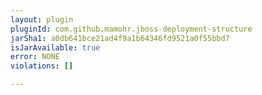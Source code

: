 ```yaml
---
layout: plugin
pluginId: com.github.mamohr.jboss-deployment-structure
jarSha1: a0db641bce21ad4f9a1b64346fd9521a0f55bbd7
isJarAvailable: true
error: NONE
violations: []

---
```


